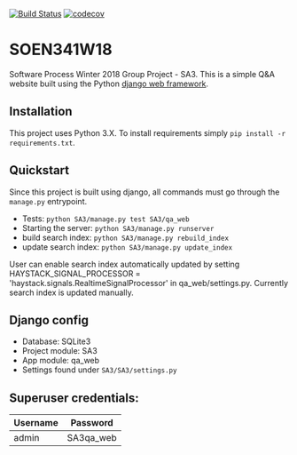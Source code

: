[![Build Status](https://travis-ci.org/Lercerss/SOEN341W18.svg?branch=master)](https://travis-ci.org/Lercerss/SOEN341W18)
[![codecov](https://codecov.io/gh/Lercerss/SOEN341W18/branch/master/graph/badge.svg)](https://codecov.io/gh/Lercerss/SOEN341W18)
# SOEN341W18
Software Process Winter 2018 Group Project - SA3.
This is a simple Q&A website built using the Python [django web framework](djangoproject.com).

## Installation
This project uses Python 3.X. To install requirements simply `pip install -r requirements.txt`.

## Quickstart
Since this project is built using django, all commands must go through the `manage.py` entrypoint.
  - Tests: `python SA3/manage.py test SA3/qa_web`
  - Starting the server: `python SA3/manage.py runserver`
  - build search index: `python SA3/manage.py rebuild_index`
  - update search index: `python SA3/manage.py update_index`

User can enable search index automatically updated by setting HAYSTACK_SIGNAL_PROCESSOR = 'haystack.signals.RealtimeSignalProcessor' in qa_web/settings.py. Currently search index is updated manually.  


## Django config
  - Database: SQLite3
  - Project module: SA3
  - App module: qa_web
  - Settings found under `SA3/SA3/settings.py`

## Superuser credentials:

Username|Password
--------|---------
admin   |SA3qa_web
